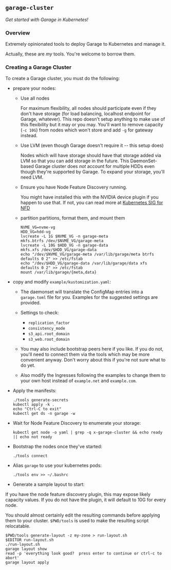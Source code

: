 ## `garage-cluster`

*Get started with Garage in Kubernetes!*

### Overview

Extremely opinionated tools to deploy Garage to Kubernetes and manage it.

Actually, these are _my_ tools.  You're welcome to borrow them.

### Creating a Garage Cluster

To create a Garage cluster, you must do the following:

* prepare your nodes:

  * Use all nodes

    For maximum flexibility, all nodes should participate even if they don't
    have storage (for load balancing, localhost endpoint for Garage, whatever).
    This repo doesn't setup anything to make use of this flexibility but it may
    or you may.  You'll want to remove capacity (`-c 10G`) from nodes which
    won't store and add `-g` for gateway instead.

  * Use LVM (even though Garage doesn't require it -- this setup does)
  
    Nodes which will have storage should have that storage added via LVM so
    that you can add storage in the future.  This DaemonSet-based Garage
    cluster does _not_ account for multiple HDDs even though they're supported
    by Garage.  To expand your storage, you'll need LVM.

  * Ensure you have Node Feature Discovery running.
  
    You might have installed this
    with the NVIDIA device plugin if you happen to use that.  If not, you can
    read more at
    [Kubernetes SIG for NFD](https://github.com/kubernetes-sigs/node-feature-discovery)

  * partition partitions, format them, and mount them

        NVME_VG=nvme-vg
	    HDD_VG=hdd-vg
        lvcreate -L 1G $NVME_VG -n garage-meta
	    mkfs.btrfs /dev/$NVME_VG/garage-meta
	    lvcreate -L 10G $HDD_VG -n garage-data
	    mkfs.xfs /dev/$HDD_VG/garage-data
	    echo "/dev/$NVME_VG/garage-meta /var/lib/garage/meta btrfs defaults 0 2" >> /etc/fstab
	    echo "/dev/$HDD_VG/garage-data /var/lib/garage/data xfs defaults 0 2" >> /etc/fstab
	    mount /var/lib/garage/{meta,data}

* copy and modify `example/kustomization.yaml`:

  * The daemonset will translate the ConfigMap entries into a `garage.toml` file for
    you.  Examples for the suggested settings are provided.

  * Settings to check:
    - `replication_factor`
    - `consistency_mode`
    - `s3_api.root_domain`
    - `s3_web.root_domain`

  * You may also include bootstrap peers here if you like.  If you do not,
    you'll need to connect them via the tools which may be more convenient
    anyway.  Don't worry about this if you're not sure what to do yet.

  * Also modify the Ingresses following the examples to change them to your own host
    instead of `example.net` and `example.com`.

* Apply the manifests:

      ./tools generate-secrets
      kubectl apply -k .
      echo "Ctrl-C to exit"
      kubectl get ds -n garage -w

* Wait for Node Feature Discovery to enumerate your storage:

      kubectl get node -o yaml | grep -q x-garage-cluster && echo ready || echo not ready

* Bootstrap the nodes once they've started:

      ./tools connect

* Alias `garage` to use your kubernetes pods:

      ./tools env >> ~/.bashrc

* Generate a sample layout to start:

If you have the node feature discovery plugin, this may expose likely capacity
values.  If you do not have the plugin, it will default to 10G for every node.

You should almost certainly edit the resulting commands before applying them to
your cluster.  `$PWD/tools` is used to make the resulting script relocatable.

    $PWD/tools generate-layout -z my-zone > run-layout.sh
    $EDITOR run-layout.sh
    ./run-layout.sh
    garage layout show
    read -p 'everything look good?  press enter to continue or ctrl-c to abort'
    garage layout apply


